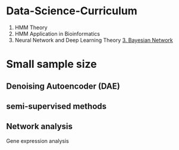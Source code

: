 # Data-Science-Curriculum
1. HMM Theory
2. HMM Application in Bioinformatics
3. Neural Network and Deep Learning Theory
[3. Bayesian Network](https://github.com/GuojunLiu7/Data-Science-Curriculum/blob/master/fads)
# Small sample size 
## Denoising Autoencoder (DAE)
## semi-supervised methods

## Network analysis
   Gene expression analysis

   
